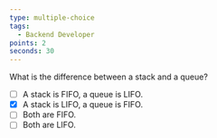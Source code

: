 ```yaml
---
type: multiple-choice
tags:
  - Backend Developer
points: 2
seconds: 30
---
```

What is the difference between a stack and a queue?

- [ ] A stack is FIFO, a queue is LIFO.
- [x] A stack is LIFO, a queue is FIFO.
- [ ] Both are FIFO.
- [ ] Both are LIFO.
